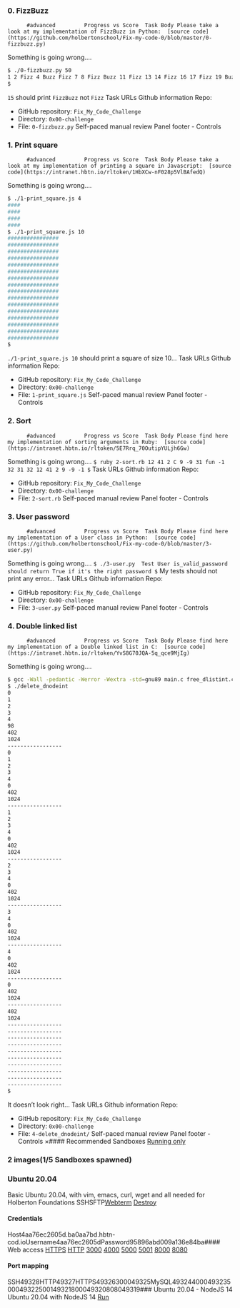 ### 0. FizzBuzz
          #advanced         Progress vs Score  Task Body Please take a look at my implementation of FizzBuzz in Python:  [source code](https://github.com/holbertonschool/Fix-my-code-0/blob/master/0-fizzbuzz.py) 

Something is going wrong….
```bash
$ ./0-fizzbuzz.py 50
1 2 Fizz 4 Buzz Fizz 7 8 Fizz Buzz 11 Fizz 13 14 Fizz 16 17 Fizz 19 Buzz Fizz 22 23 Fizz Buzz 26 Fizz 28 29 Fizz 31 32 Fizz 34 Buzz Fizz 37 38 Fizz Buzz 41 Fizz 43 44 Fizz 46 47 Fizz 49 Buzz
$

```
 ` 15 `   should print   ` FizzBuzz `   not   ` Fizz ` 
 Task URLs  Github information Repo:
* GitHub repository:  ` Fix_My_Code_Challenge ` 
* Directory:  ` 0x00-challenge ` 
* File:  ` 0-fizzbuzz.py ` 
 Self-paced manual review  Panel footer - Controls
 ### 1. Print square
          #advanced         Progress vs Score  Task Body Please take a look at my implementation of printing a square in Javascript:  [source code](https://intranet.hbtn.io/rltoken/1HbXCw-nF028p5VlBAfedQ) 

Something is going wrong….
```bash
$ ./1-print_square.js 4
####
####
####
####
$ ./1-print_square.js 10
################
################
################
################
################
################
################
################
################
################
################
################
################
################
################
################
$

```
 ` ./1-print_square.js 10 `   should print a square of size 10…
 Task URLs  Github information Repo:
* GitHub repository:  ` Fix_My_Code_Challenge ` 
* Directory:  ` 0x00-challenge ` 
* File:  ` 1-print_square.js ` 
 Self-paced manual review  Panel footer - Controls 
### 2. Sort
          #advanced         Progress vs Score  Task Body Please find here my implementation of sorting arguments in Ruby:  [source code](https://intranet.hbtn.io/rltoken/5E7Rrq_70OutipYULjh6Gw) 

Something is going wrong….
 ` $ ruby 2-sort.rb 12 41 2 C 9 -9 31 fun -1 32
31
32
12
41
2
9
-9
-1
$
 `  Task URLs  Github information Repo:
* GitHub repository:  ` Fix_My_Code_Challenge ` 
* Directory:  ` 0x00-challenge ` 
* File:  ` 2-sort.rb ` 
 Self-paced manual review  Panel footer - Controls 
### 3. User password
          #advanced         Progress vs Score  Task Body Please find here my implementation of a User class in Python:  [source code](https://github.com/holbertonschool/Fix-my-code-0/blob/master/3-user.py) 

Something is going wrong….
 ` $ ./3-user.py 
Test User
is_valid_password should return True if it's the right password
$
 ` My tests should not print any error…
 Task URLs  Github information Repo:
* GitHub repository:  ` Fix_My_Code_Challenge ` 
* Directory:  ` 0x00-challenge ` 
* File:  ` 3-user.py ` 
 Self-paced manual review  Panel footer - Controls 
### 4. Double linked list
          #advanced         Progress vs Score  Task Body Please find here my implementation of a Double linked list in C:  [source code](https://intranet.hbtn.io/rltoken/YvS8G70JQA-5q_qce9MjIg) 

Something is going wrong….
```bash
$ gcc -Wall -pedantic -Werror -Wextra -std=gnu89 main.c free_dlistint.c print_dlistint.c add_dnodeint_end.c delete_dnodeint_at_index.c -o delete_dnodeint
$ ./delete_dnodeint 
0
1
2
3
4
98
402
1024
-----------------
0
1
2
3
4
0
402
1024
-----------------
1
2
3
4
0
402
1024
-----------------
2
3
4
0
402
1024
-----------------
3
4
0
402
1024
-----------------
4
0
402
1024
-----------------
0
402
1024
-----------------
402
1024
-----------------
-----------------
-----------------
-----------------
-----------------
-----------------
-----------------
-----------------
-----------------
-----------------
$

```
It doesn’t look right… 
 Task URLs  Github information Repo:
* GitHub repository:  ` Fix_My_Code_Challenge ` 
* Directory:  ` 0x00-challenge ` 
* File:  ` 4-delete_dnodeint/ ` 
 Self-paced manual review  Panel footer - Controls 
×#### Recommended Sandboxes
[Running only]() 
### 2 images(1/5 Sandboxes spawned)
### Ubuntu 20.04
Basic Ubuntu 20.04, with vim, emacs, curl, wget and all needed for Holberton Foundations
SSHSFTP[Webterm](https://intranet.hbtn.io/user_containers/17836/webterm) 
[Destroy]() 
#### Credentials
Host4aa76ec2605d.ba0aa7bd.hbtn-cod.ioUsername4aa76ec2605dPassword95896abd009a136e84ba#### Web access
[HTTPS](https://4aa76ec2605d.ba0aa7bd.hbtn-cod.io/) 
[HTTP](http://4aa76ec2605d.ba0aa7bd.hbtn-cod.io/) 
[3000](http://4aa76ec2605d.ba0aa7bd.hbtn-cod.io:3000/) 
[4000](http://4aa76ec2605d.ba0aa7bd.hbtn-cod.io:4000/) 
[5000](http://4aa76ec2605d.ba0aa7bd.hbtn-cod.io:5000/) 
[5001](http://4aa76ec2605d.ba0aa7bd.hbtn-cod.io:5001/) 
[8000](http://4aa76ec2605d.ba0aa7bd.hbtn-cod.io:8000/) 
[8080](http://4aa76ec2605d.ba0aa7bd.hbtn-cod.io:8080/) 
#### Port mapping
SSH49328HTTP49327HTTPS49326300049325MySQL49324400049323500049322500149321800049320808049319### Ubuntu 20.04 - NodeJS 14
Ubuntu 20.04 with NodeJS 14
[Run]() 
